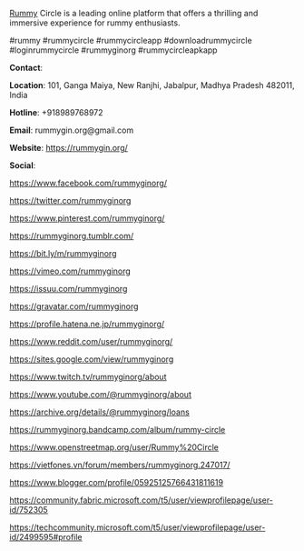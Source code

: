 <p><u><a href="https://rummygin.org/">Rummy</a></u> Circle is a leading online platform that offers a thrilling and immersive experience for rummy enthusiasts.</p>
<p>#rummy #rummycircle #rummycircleapp #downloadrummycircle #loginrummycircle #rummyginorg #rummycircleapkapp</p>
<p><strong>Contact</strong>:</p>
<p><strong>Location</strong>: 101, Ganga Maiya, New Ranjhi, Jabalpur, Madhya Pradesh 482011, India</p>
<p><strong>Hotline</strong>: +918989768972</p>
<p><strong>Email</strong>: rummygin.org@gmail.com</p>
<p><strong>Website</strong>: <u><a href="https://rummygin.org/">https://rummygin.org/</a></u></p>
<p><strong>Social</strong>:</p>
<p><u><a href="https://www.facebook.com/rummyginorg/">https://www.facebook.com/rummyginorg/</a></u></p>
<p><u><a href="https://twitter.com/rummyginorg">https://twitter.com/rummyginorg</a></u></p>
<p><u><a href="https://www.pinterest.com/rummyginorg/">https://www.pinterest.com/rummyginorg/</a></u></p>
<p><u><a href="https://rummyginorg.tumblr.com/">https://rummyginorg.tumblr.com/</a></u></p>
<p><u><a href="https://bit.ly/m/rummyginorg">https://bit.ly/m/rummyginorg</a></u></p>
<p><u><a href="https://vimeo.com/rummyginorg">https://vimeo.com/rummyginorg</a></u></p>
<p><u><a href="https://issuu.com/rummyginorg">https://issuu.com/rummyginorg</a></u></p>
<p><u><a href="https://gravatar.com/rummyginorg">https://gravatar.com/rummyginorg</a></u></p>
<p><u><a href="https://profile.hatena.ne.jp/rummyginorg/">https://profile.hatena.ne.jp/rummyginorg/</a></u></p>
<p><u><a href="https://www.reddit.com/user/rummyginorg/">https://www.reddit.com/user/rummyginorg/</a></u></p>
<p><u><a href="https://sites.google.com/view/rummyginorg">https://sites.google.com/view/rummyginorg</a></u></p>
<p><u><a href="https://www.twitch.tv/rummyginorg/about">https://www.twitch.tv/rummyginorg/about</a></u></p>
<p><u><a href="https://www.youtube.com/@rummyginorg/about">https://www.youtube.com/@rummyginorg/about</a></u></p>
<p><u><a href="https://archive.org/details/@rummyginorg/loans">https://archive.org/details/@rummyginorg/loans</a></u></p>
<p><u><a href="https://rummyginorg.bandcamp.com/album/rummy-circle">https://rummyginorg.bandcamp.com/album/rummy-circle</a></u></p>
<p><u><a href="https://www.openstreetmap.org/user/Rummy%20Circle">https://www.openstreetmap.org/user/Rummy%20Circle</a></u></p>
<p><u><a href="https://vietfones.vn/forum/members/rummyginorg.247017/">https://vietfones.vn/forum/members/rummyginorg.247017/</a></u></p>
<p><u><a href="https://www.blogger.com/profile/05925125766431811619">https://www.blogger.com/profile/05925125766431811619</a></u></p>
<p><u><a href="https://community.fabric.microsoft.com/t5/user/viewprofilepage/user-id/752305">https://community.fabric.microsoft.com/t5/user/viewprofilepage/user-id/752305</a></u></p>
<p><u><a href="https://techcommunity.microsoft.com/t5/user/viewprofilepage/user-id/2499595#profile">https://techcommunity.microsoft.com/t5/user/viewprofilepage/user-id/2499595#profile</a></u></p>
<p>&nbsp;</p>